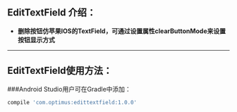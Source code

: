 ## EditTextField 介绍：
- **删除按钮仿苹果IOS的TextField，可通过设置属性clearButtonMode来设置按钮显示方式**


***


## EditTextField使用方法：

###Android Studio用户可在Gradle中添加：
```groovy
compile 'com.optimus:edittextfield:1.0.0'
```
